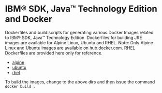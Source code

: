 # IBM® SDK, Java™ Technology Edition and Docker

Dockerfiles and build scripts for generating various Docker Images related to IBM® SDK, Java™ Technology Edition.
Dockerfiles for building JRE images are available for Alpine Linux, Ubuntu and RHEL.
Note: Only Alpine Linux and Ubuntu images are available on hub.docker.com. RHEL Dockerfiles are provided here only for reference.

* [alpine](alpine)
* [ubuntu](ubuntu)
* [rhel](rhel)

To build the images, change to the above dirs and then issue the command `docker build .`
